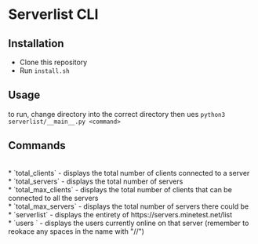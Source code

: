 # Serverlist CLI
## Installation
* Clone this repository
* Run `install.sh`
## Usage
to run, change directory into the correct directory then ues `python3 serverlist/__main__.py <command>`
<br />
## Commands
<br />
* `total_clients` - displays the total number of clients connected to a server<br />
* `total_servers` - displays the total number of servers<br />
* `total_max_clients` - displays the total number of clients that can be connected to all the servers<br />
* `total_max_servers` - displays the total number of servers there could be<br />
* `serverlist` - displays the entirety of https://servers.minetest.net/list<br />
* `users <servername>` - displays the users currently online on that server (remember to reokace any spaces in the name with "//")<br />

